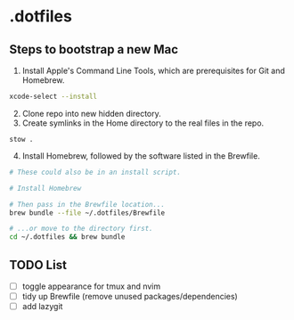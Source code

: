 # .dotfiles

## Steps to bootstrap a new Mac

1. Install Apple's Command Line Tools, which are prerequisites for Git and Homebrew.

```zsh
xcode-select --install
```


2. Clone repo into new hidden directory.
3. Create symlinks in the Home directory to the real files in the repo.

```
stow .
```


4. Install Homebrew, followed by the software listed in the Brewfile.

```zsh
# These could also be in an install script.

# Install Homebrew

# Then pass in the Brewfile location...
brew bundle --file ~/.dotfiles/Brewfile

# ...or move to the directory first.
cd ~/.dotfiles && brew bundle
```


## TODO List
- [ ] toggle appearance for tmux and nvim
- [ ] tidy up Brewfile (remove unused packages/dependencies)
- [ ] add lazygit

